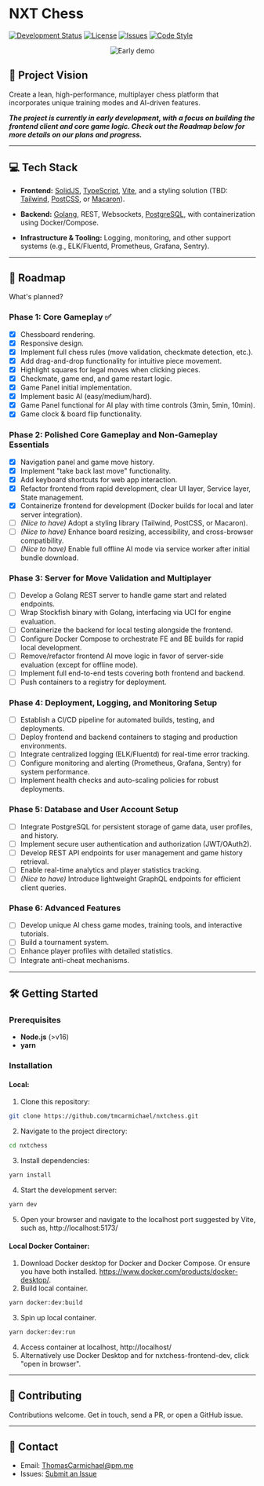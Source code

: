 # NXT Chess

[![Development Status](https://img.shields.io/badge/status-under_development-orange)](#)
[![License](https://img.shields.io/github/license/tmcarmichael/nxtchess)](https://github.com/tmcarmichael/nxtchess/blob/main/LICENSE)
[![Issues](https://img.shields.io/github/issues/tmcarmichael/nxtchess)](https://github.com/tmcarmichael/nxtchess/issues)
[![Code Style](https://img.shields.io/badge/code%20style-prettier-ff69b4)](https://prettier.io/docs/en/why-prettier)

<div style="text-align: center;">
  <img src="public/assets/nxtchess-2-5-25.gif" alt="Early demo" />
</div>

## 🚀 Project Vision

Create a lean, high-performance, multiplayer chess platform that incorporates unique training modes and AI-driven features.

**_The project is currently in early development, with a focus on building the frontend client and core game logic. Check out the Roadmap below for more details on our plans and progress._**

---

## 💻 Tech Stack

- **Frontend:**
  [SolidJS](https://www.solidjs.com/), [TypeScript](https://www.typescriptlang.org/), [Vite](https://vite.dev/), and a styling solution (TBD: [Tailwind](https://tailwindcss.com/), [PostCSS](https://postcss.org/), or [Macaron](https://macaron.js.org/docs/styling/)).

- **Backend:**
  [Golang](https://go.dev/), REST, Websockets, [PostgreSQL](https://www.postgresql.org/), with containerization using Docker/Compose.

- **Infrastructure & Tooling:**
  Logging, monitoring, and other support systems (e.g., ELK/Fluentd, Prometheus, Grafana, Sentry).

---

## 📜 Roadmap

What's planned?

### Phase 1: Core Gameplay ✅

- [x] Chessboard rendering.
- [x] Responsive design.
- [x] Implement full chess rules (move validation, checkmate detection, etc.).
- [x] Add drag-and-drop functionality for intuitive piece movement.
- [x] Highlight squares for legal moves when clicking pieces.
- [x] Checkmate, game end, and game restart logic.
- [x] Game Panel initial implementation.
- [x] Implement basic AI (easy/medium/hard).
- [x] Game Panel functional for AI play with time controls (3min, 5min, 10min).
- [x] Game clock & board flip functionality.

### Phase 2: Polished Core Gameplay and Non-Gameplay Essentials

- [x] Navigation panel and game move history.
- [x] Implement "take back last move" functionality.
- [x] Add keyboard shortcuts for web app interaction.
- [x] Refactor frontend from rapid development, clear UI layer, Service layer, State management.
- [x] Containerize frontend for development (Docker builds for local and later server integration).
- [ ] _(Nice to have)_ Adopt a styling library (Tailwind, PostCSS, or Macaron).
- [ ] _(Nice to have)_ Enhance board resizing, accessibility, and cross-browser compatibility.
- [ ] _(Nice to have)_ Enable full offline AI mode via service worker after initial bundle download.

### Phase 3: Server for Move Validation and Multiplayer

- [ ] Develop a Golang REST server to handle game start and related endpoints.
- [ ] Wrap Stockfish binary with Golang, interfacing via UCI for engine evaluation.
- [ ] Containerize the backend for local testing alongside the frontend.
- [ ] Configure Docker Compose to orchestrate FE and BE builds for rapid local development.
- [ ] Remove/refactor frontend AI move logic in favor of server-side evaluation (except for offline mode).
- [ ] Implement full end-to-end tests covering both frontend and backend.
- [ ] Push containers to a registry for deployment.

### Phase 4: Deployment, Logging, and Monitoring Setup

- [ ] Establish a CI/CD pipeline for automated builds, testing, and deployments.
- [ ] Deploy frontend and backend containers to staging and production environments.
- [ ] Integrate centralized logging (ELK/Fluentd) for real-time error tracking.
- [ ] Configure monitoring and alerting (Prometheus, Grafana, Sentry) for system performance.
- [ ] Implement health checks and auto-scaling policies for robust deployments.

### Phase 5: Database and User Account Setup

- [ ] Integrate PostgreSQL for persistent storage of game data, user profiles, and history.
- [ ] Implement secure user authentication and authorization (JWT/OAuth2).
- [ ] Develop REST API endpoints for user management and game history retrieval.
- [ ] Enable real-time analytics and player statistics tracking.
- [ ] _(Nice to have)_ Introduce lightweight GraphQL endpoints for efficient client queries.

### Phase 6: Advanced Features

- [ ] Develop unique AI chess game modes, training tools, and interactive tutorials.
- [ ] Build a tournament system.
- [ ] Enhance player profiles with detailed statistics.
- [ ] Integrate anti-cheat mechanisms.

---

## 🛠️ Getting Started

### Prerequisites

- **Node.js** (>v16)
- **yarn**

### Installation

#### Local:

1. Clone this repository:

```bash
git clone https://github.com/tmcarmichael/nxtchess.git
```

2. Navigate to the project directory:

```bash
cd nxtchess
```

3. Install dependencies:

```bash
yarn install
```

4. Start the development server:

```bash
yarn dev
```

5. Open your browser and navigate to the localhost port suggested by Vite, such as, http://localhost:5173/

#### Local Docker Container:

1. Download Docker desktop for Docker and Docker Compose. Or ensure you have both installed. https://www.docker.com/products/docker-desktop/.
2. Build local container.

```bash
yarn docker:dev:build
```

3. Spin up local container.

```bash
yarn docker:dev:run
```

4. Access container at localhost, http://localhost/
5. Alternatively use Docker Desktop and for nxtchess-frontend-dev, click "open in browser".

---

## 🤝 Contributing

Contributions welcome.
Get in touch, send a PR, or open a GitHub issue.

---

## 📧 Contact

- Email: ThomasCarmichael@pm.me
- Issues: [Submit an Issue](https://github.com/tmcarmichael/nxtchess/issues)

